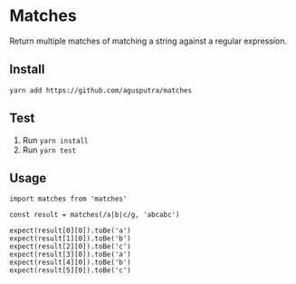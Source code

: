 # Matches
Return multiple matches of matching a string against a 
regular expression.

## Install
`yarn add https://github.com/agusputra/matches`

## Test
1. Run `yarn install`
3. Run `yarn test`

## Usage
```
import matches from 'matches'

const result = matches(/a|b|c/g, 'abcabc')

expect(result[0][0]).toBe('a')
expect(result[1][0]).toBe('b')
expect(result[2][0]).toBe('c')
expect(result[3][0]).toBe('a')
expect(result[4][0]).toBe('b')
expect(result[5][0]).toBe('c')
```